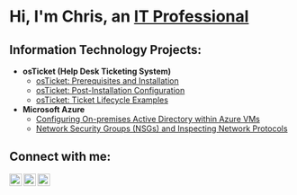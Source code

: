 <h1>Hi, I'm Chris, an <a href="https://linkedin.com/in/Chris">IT Professional</a></h1>

<h2> Information Technology Projects:</h2>

- <b>osTicket (Help Desk Ticketing System)</b>
  - [osTicket: Prerequisites and Installation](https://github.com/cdavis2431/osticket-prereqs)
  - [osTicket: Post-Installation Configuration](https://github.com/cdavis2431/post-install-config)
  - [osTicket: Ticket Lifecycle Examples](https://github.com/cdavis2431/ticket-lifecycle)
- <b>Microsoft Azure</b>
  - [Configuring On-premises Active Directory within Azure VMs](https://github.com/cdavis2431/configure-ad)
  - [Network Security Groups (NSGs) and Inspecting Network Protocols](https://github.com/cdavis2431/azure-network-protocols)

<h2>Connect with me:</h2>

[<img align="left" alt="Josh | Twitter" width="22px" src="https://cdn.jsdelivr.net/npm/simple-icons@v3/icons/twitter.svg" />][twitter]
[<img align="left" alt="Josh | LinkedIn" width="22px" src="https://cdn.jsdelivr.net/npm/simple-icons@v3/icons/linkedin.svg" />][linkedin]
[<img align="left" alt="Josh | Instagram" width="22px" src="https://cdn.jsdelivr.net/npm/simple-icons@v3/icons/instagram.svg" />][instagram]

[twitter]: https://twitter.com/Josh
[instagram]: https://www.instagram.com/Josh
[linkedin]: https://linkedin.com/in/Josh

